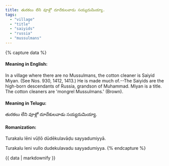 ```yaml
---
title: తురకలు లేని వూళ్లో దూదేకులవాడు సయ్యదుమియ్యా.
tags:
  - "village"
  - "title"
  - "saiyids"
  - "russia"
  - "mussulmans"
---
```


{% capture data %}
#### Meaning in English:
In a village where there are no Mussulmans, the cotton cleaner is Saiyid Miyan.
(See Nos. 930, 1412, 1413.)
He is made much of.--The Saiyids are the high-born descendants of Russia, grandson of Muhammad. Miyan is a title. The cotton cleaners are 'mongrel Mussulmans.' (Brown).

#### Meaning in Telugu:
తురకలు లేని వూళ్లో దూదేకులవాడు సయ్యదుమియ్యా.

#### Romanization:
Turakalu lēni vūḷlō dūdēkulavāḍu sayyadumiyyā.

Turakalu leni vullo dudekulavadu sayyadumiyya.
{% endcapture %}

{{ data | markdownify }}

